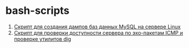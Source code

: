 # bash-scripts
1. [Скрипт для создания дампов баз данных MySQL на сервере Linux](dump-all-databases-mysql)
2. [Скрипт для проверки доступности сервера по эхо-пакетам ICMP и проверке утилитов dig](check_list_servers_is_available)

